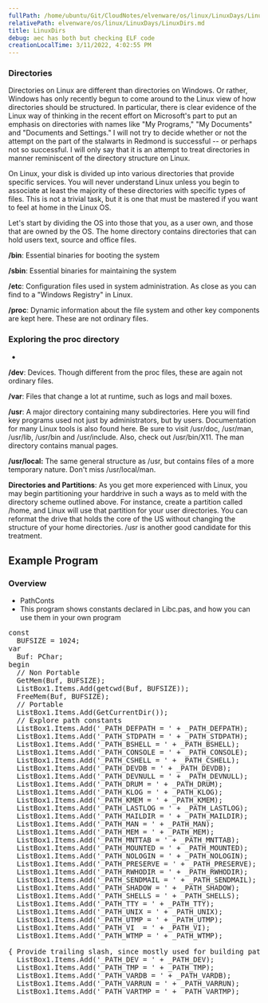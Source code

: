 ```yaml
---
fullPath: /home/ubuntu/Git/CloudNotes/elvenware/os/linux/LinuxDays/LinuxDirs.md
relativePath: elvenware/os/linux/LinuxDays/LinuxDirs.md
title: LinuxDirs
debug: aec has both but checking ELF code
creationLocalTime: 3/11/2022, 4:02:55 PM
---
```


<!-- toc -->
<!-- tocstop -->

<html>
<head>
	<title>Linux Directories</title>
	<meta NAME="AUTHOR" CONTENT="Charlie Calvert">
	<script language="JavaScript" src="/charlie/libs/scripts/MeyerStyleSwitch.js" type="text/javascript"></script>  
	<!--#include virtual="../../scripts/HeaderInfo.html" -->
</head>
  <body>

  <h3><a NAME="directories"></a>Directories</h3>

  <p>Directories on Linux are different than directories on Windows. Or rather, 
  Windows has only recently begun to come around to the Linux view of how 
  directories should be structured. In particular, there is clear evidence of the 
  Linux way of thinking in the recent effort on Microsoft's part to put an 
  emphasis on directories with names like &quot;My Programs,&quot; &quot;My 
  Documents&quot; and &quot;Documents and Settings.&quot; I will not try to decide 
  whether or not the attempt on the part of the stalwarts in Redmond is successful -- 
  or perhaps not so successful. I will only say that it is an attempt to treat 
  directories in manner reminiscent of the directory structure on Linux.</p>

  <p>On Linux, your disk is divided up into various directories that provide 
  specific services. You will never understand Linux unless you begin to associate 
  at least the majority of these directories with specific types of files. This is 
  not a trivial task, but it is one that must be mastered if you want to feel at 
  home in the Linux OS.</p>

  <p>Let's start by dividing the OS into those that you, as a user own, and those 
  that are owned by the OS. The home directory contains directories that can hold 
  users text, source and office files.</p>

  <p><b>/bin</b>: Essential binaries for booting the system</p>

  <p><b>/sbin</b>: Essential binaries for maintaining the system</p>

  <p><b>/etc</b>: Configuration files used in system administration. As close as 
  you can find to a &quot;Windows Registry&quot; in Linux.</p>

  <p><b>/proc</b>: Dynamic information about the file system and other key 
  components are kept here. These are not ordinary files.</p>
  
<H3>Exploring the proc directory</H3>
<UL>
<LI></LI>
</UL>

  <p><b>/dev</b>: Devices. Though different from the proc files, these are again 
  not ordinary files.</p>

  <p><b>/var</b>: Files that change a lot at runtime, such as logs and mail boxes.</p>

  <p><b>/usr</b>: A major directory containing many subdirectories. Here you will 
  find key programs used not just by administrators, but by users. Documentation 
  for many Linux tools is also found here. Be sure to visit /usr/doc, /usr/man, /usr/lib, 
  /usr/bin and /usr/include. Also, check out /usr/bin/X11. The man directory 
  contains manual pages.</p>

  <p><b>/usr/local:</b> The same general structure as /usr, but contains files of 
  a more temporary nature. Don't miss /usr/local/man.</p>

  <p><b>Directories and Partitions</b>: As you get more experienced with Linux, 
  you may begin partitioning your harddrive in such a ways as to meld with the 
  directory scheme outlined above. For instance, create a partition called /home, 
  and Linux will use that partition for your user directories. You can reformat 
  the drive that holds the core of the US without changing the structure of your 
  home directories. /usr is another good candidate for this treatment.</p>
  
  
<H2>Example Program</H2>

<H3>Overview</H3>
<UL>
<LI>PathConts</LI>
<LI>This program shows constants declared in Libc.pas, and how you can use them in your own program</LI>
</UL>

<PRE>const
  BUFSIZE = 1024;
var
  Buf: PChar;
begin
  // Non Portable
  GetMem(Buf, BUFSIZE);
  ListBox1.Items.Add(getcwd(Buf, BUFSIZE));
  FreeMem(Buf, BUFSIZE);
  // Portable
  ListBox1.Items.Add(GetCurrentDir());
  // Explore path constants
  ListBox1.Items.Add('_PATH_DEFPATH = ' + _PATH_DEFPATH);
  ListBox1.Items.Add('_PATH_STDPATH = ' + _PATH_STDPATH);
  ListBox1.Items.Add('_PATH_BSHELL = ' + _PATH_BSHELL);
  ListBox1.Items.Add('_PATH_CONSOLE = ' + _PATH_CONSOLE);
  ListBox1.Items.Add('_PATH_CSHELL = ' + _PATH_CSHELL);
  ListBox1.Items.Add('_PATH_DEVDB = ' + _PATH_DEVDB);
  ListBox1.Items.Add('_PATH_DEVNULL = ' + _PATH_DEVNULL);
  ListBox1.Items.Add('_PATH_DRUM = ' + _PATH_DRUM);
  ListBox1.Items.Add('_PATH_KLOG = ' + _PATH_KLOG);
  ListBox1.Items.Add('_PATH_KMEM = ' + _PATH_KMEM);
  ListBox1.Items.Add('_PATH_LASTLOG = ' + _PATH_LASTLOG);
  ListBox1.Items.Add('_PATH_MAILDIR = ' + _PATH_MAILDIR);
  ListBox1.Items.Add('_PATH_MAN = ' + _PATH_MAN);
  ListBox1.Items.Add('_PATH_MEM = ' + _PATH_MEM);
  ListBox1.Items.Add('_PATH_MNTTAB = ' + _PATH_MNTTAB);
  ListBox1.Items.Add('_PATH_MOUNTED = ' + _PATH_MOUNTED);
  ListBox1.Items.Add('_PATH_NOLOGIN = ' + _PATH_NOLOGIN);
  ListBox1.Items.Add('_PATH_PRESERVE = ' + _PATH_PRESERVE);
  ListBox1.Items.Add('_PATH_RWHODIR = ' + _PATH_RWHODIR);
  ListBox1.Items.Add('_PATH_SENDMAIL = ' + _PATH_SENDMAIL);
  ListBox1.Items.Add('_PATH_SHADOW = ' + _PATH_SHADOW);
  ListBox1.Items.Add('_PATH_SHELLS = ' + _PATH_SHELLS);
  ListBox1.Items.Add('_PATH_TTY = ' + _PATH_TTY);
  ListBox1.Items.Add('_PATH_UNIX = ' + _PATH_UNIX);
  ListBox1.Items.Add('_PATH_UTMP = ' + _PATH_UTMP);
  ListBox1.Items.Add('_PATH_VI  = ' + _PATH_VI);
  ListBox1.Items.Add('_PATH_WTMP = ' + _PATH_WTMP);

{ Provide trailing slash, since mostly used for building pathnames. }
  ListBox1.Items.Add('_PATH_DEV = ' + _PATH_DEV);
  ListBox1.Items.Add('_PATH_TMP = ' + _PATH_TMP);
  ListBox1.Items.Add('_PATH_VARDB = ' + _PATH_VARDB);
  ListBox1.Items.Add('_PATH_VARRUN = ' + _PATH_VARRUN);
  ListBox1.Items.Add('_PATH_VARTMP = ' + _PATH_VARTMP);
</PRE>
  </body>
  
</html>
